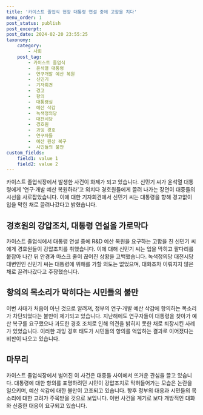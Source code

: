 ```yaml
---
title: '카이스트 졸업식 현장 대통령 연설 중에 고함을 치다'
menu_order: 1
post_status: publish
post_excerpt: 
post_date: 2024-02-20 23:55:25
taxonomy:
    category:
        - 사회
    post_tag:
        - 카이스트 졸업식
        -  윤석열 대통령
        -  연구개발 예산 복원
        -  신민기
        -  기자회견
        -  경고
        -  항의
        -  대통령실
        -  예산 삭감
        -  녹색정의당
        -  대전시당
        -  경호원
        -  과잉 경호
        -  연구자들
        -  예산 원상 복구
        -  시민들의 불만
custom_fields:
    field1: value 1
    field2: value 2
---
```


카이스트 졸업식장에서 발생한 사건이 화제가 되고 있습니다. 신민기 씨가 윤석열 대통령에게 '연구·개발 예산 복원하라'고 외치다 경호원들에게 끌려 나가는 장면이 대중들의 시선을 사로잡았습니다. 이에 대한 기자회견에서 신민기 씨는 대통령을 향해 경고없이 입을 막힌 채로 끌려나갔다고 밝혔습니다. 
## 경호원의 강압조치, 대통령 연설을 가로막다
카이스트 졸업식에서 대통령 연설 중에 R&D 예산 복원을 요구하는 고함을 친 신민기 씨에게 경호원들이 강압조치를 취했습니다. 이에 대해 신민기 씨는 입을 막히고 팔다리를 붙잡아 나간 뒤 안경과 마스크 줄이 끊어진 상황을 고백했습니다. 녹색정의당 대전시당 대변인인 신민기 씨는 대통령에 위해를 가할 의도는 없었으며, 대화조차 이뤄지지 않은 채로 끌려나갔다고 주장했습니다.
## 항의의 목소리가 막히다는 시민들의 불만
이번 사태가 처음이 아닌 것으로 알려져, 정부의 연구·개발 예산 삭감에 항의하는 목소리가 차단되었다는 불만이 제기되고 있습니다. 지난해에도 연구자들이 대통령을 찾아가 예산 복구를 요구했으나 과도한 경호 조치로 인해 의견을 밝히지 못한 채로 퇴장시킨 사례가 있었습니다. 이러한 과잉 경호 태도가 시민들의 항의를 억압하는 결과로 이어졌다는 비판이 나오고 있습니다.
## 마무리
카이스트 졸업식장에서 벌어진 이 사건은 대중들 사이에서 뜨거운 관심을 끌고 있습니다. 대통령에 대한 항의를 표명하려던 시민이 강압조치로 막혀들어가는 모습은 논란을 일으키며, 예산 삭감에 대한 불만이 고조되고 있습니다. 향후 정부의 대응과 시민들의 목소리에 대한 고려가 주목받을 것으로 보입니다. 이번 사건을 계기로 보다 개방적인 대화와 신중한 대응이 요구되고 있습니다.
